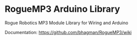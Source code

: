 RogueMP3 Arduino Library
========

Rogue Robotics MP3 Module Library for Wiring and Arduino

Documentation: https://github.com/bhagman/RogueMP3/wiki
